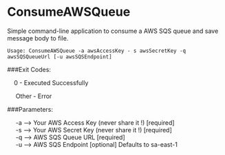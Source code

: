 # ConsumeAWSQueue

Simple command-line application to consume a AWS SQS queue and save message body to file.

```
Usage: ConsumeAWSQueue -a awsAccessKey - s awsSecretKey -q awsSQSQueueUrl [-u awsSQSEndpoint]
```
###Exit Codes:  

&nbsp;&nbsp;&nbsp;&nbsp;0 - Executed Successfully  
 
&nbsp;&nbsp;&nbsp;&nbsp; Other - Error

###Parameters:
 
&nbsp;&nbsp;&nbsp;&nbsp; -a --> Your AWS Access Key (never share it !) [required]  
&nbsp;&nbsp;&nbsp;&nbsp; -s --> Your AWS Secret Key (never share it !) [required]  
&nbsp;&nbsp;&nbsp;&nbsp; -q --> AWS SQS Queue URL [required]  
&nbsp;&nbsp;&nbsp;&nbsp; -u --> AWS SQS Endpoint [optional] Defaults to sa-east-1
 
 
 



